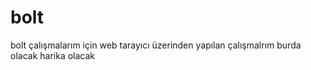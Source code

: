 # bolt
bolt çalışmalarım için web tarayıcı üzerinden yapılan çalışmalrım burda olacak harika olacak
